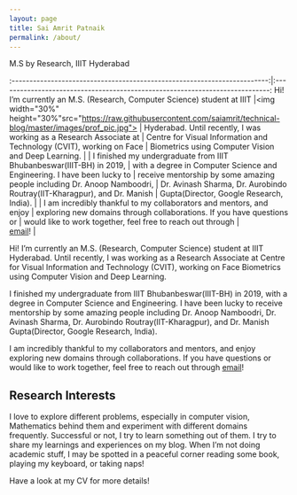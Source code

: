 ```yaml
---
layout: page
title: Sai Amrit Patnaik
permalink: /about/
---
```

M.S by Research, IIIT Hyderabad

:------------------------------------------------------------------------:|:----------------------------------------------------------------------------:
Hi! 
I’m currently an M.S. (Research, Computer Science) student at IIIT        |<img width="30%" height="30%"src="https://raw.githubusercontent.com/saiamrit/technical-blog/master/images/prof_pic.jpg">                                                                           | 
Hyderabad. Until recently, I was working as a Research Associate at       |
Centre for Visual Information and Technology (CVIT), working on Face      |
Biometrics using Computer Vision and Deep Learning.                       |
                                                                          |
I finished my undergraduate from IIIT Bhubanbeswar(IIIT-BH) in 2019,      |
with a degree in Computer Science and Engineering. I have been lucky to   |
receive mentorship by some amazing people including Dr. Anoop Namboodri,  |
Dr. Avinash Sharma, Dr. Aurobindo Routray(IIT-Kharagpur), and Dr. Manish  |
Gupta(Director, Google Research, India).                                  |
                                                                          |
I am incredibly thankful to my collaborators and mentors, and enjoy       |
exploring new domains through collaborations. If you have questions or    |
would like to work together, feel free to reach out through               |  
[email](mailto:patnaiksaiamrit@gmail.com)!                                |

<!-- <p align="right" width="50%">
    <img width="30%" height="30%" src="https://raw.githubusercontent.com/saiamrit/technical-blog/master/images/prof_pic.jpg"> 
</p> -->
<!-- ![](https://raw.githubusercontent.com/saiamrit/technical-blog/master/images/prof_pic.jpg) -->

Hi! 
I’m currently an M.S. (Research, Computer Science) student at IIIT Hyderabad. Until recently, I was working as a Research Associate at Centre for Visual Information and Technology (CVIT), working on Face Biometrics using Computer Vision and Deep Learning.

I finished my undergraduate from IIIT Bhubanbeswar(IIIT-BH) in 2019, with a degree in Computer Science and Engineering. I have been lucky to receive mentorship by some amazing people including Dr. Anoop Namboodri, Dr. Avinash Sharma, Dr. Aurobindo Routray(IIT-Kharagpur), and Dr. Manish Gupta(Director, Google Research, India).

I am incredibly thankful to my collaborators and mentors, and enjoy exploring new domains through collaborations. If you have questions or would like to work together, feel free to reach out through
[email](mailto:patnaiksaiamrit@gmail.com)!

## __Research Interests__

I love to explore different problems, especially in computer vision, Mathematics behind them and experiment with different domains frequently. Successful or not, I try to learn something out of them. I try to share my learnings and experiences on my blog. When I’m not doing academic stuff, I may be spotted in a peaceful corner reading some book, playing my keyboard, or taking naps!

Have a look at my CV for more details!
